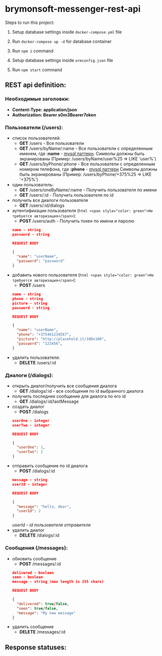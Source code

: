 # brymonsoft-messenger-rest-api

Steps to run this project:
1. Setup database settings inside `docker-compose.yml` file
2. Run `docker-compose up -d` for database container  

1. Run `npm i` command
2. Setup database settings inside `ormconfig.json` file
3. Run `npm start` command  

## REST api definition:

### Необходимые заголовки:
- **Content-Type: application/json**  
- **Authorization: Bearer s0m3Bearer7oken**

### **Пользователи (/users):**
- списоĸ пользователей:
  - **GET** /users - Все пользователи
  - **GET** /users/byName/:name - Все пользователи с определенным именем, где **:name** - [mysql паттерн](https://dev.mysql.com/doc/refman/5.7/en/pattern-matching.html). Символы должны быть экранированы (Пример: /users/byName/user%25 => LIKE 'user%')
  - **GET** /users/byPhone/:phone - Все пользователи с определенным номером телефона, где **:phone** - [mysql паттерн](https://dev.mysql.com/doc/refman/5.7/en/pattern-matching.html) Символы должны быть экранированы (Пример: /users/byPhone/+375%25 => LIKE '+375%')
- один пользователь:
  - **GET** /users/oneByName/:name - Получить пользователя по имени
  - **GET** /users/:id - Получить пользователя по id
- получить все диалоги пользователя
  - **GET** /users/:id/dialogs
- аутентификации пользователя (```html <span style="color: green">Не требуется авторизация</span>```):
  - **POST** /users/auth - Получить токен по имени и паролю  
  ```JSON
  name - string
  password - string

  REQUEST BODY

  {
    "name": "userName",
    "password": "password"
  }
  ```
- добавить нового пользователя (```html <span style="color: green">Не требуется авторизация</span>```):
  - **POST** /users  
  ```JSON
  name - string
  phone - string
  picture - string
  password - string

  REQUEST BODY

  {
    "name": "userName",
    "phone": "+375441234567",
    "picture": "http://placehold.it/100x100",
    "password": "123456",
  }
  ```
- удалить пользователя:
  - **DELETE** /users/:id

### **Диалоги (/dialogs):**
- открыть диалог/получить все сообщения диалога
  - **GET** /dialogs/:id - все сообщения по id выбранного диалога
- получить последнее сообщение для диалога по его id
  - **GET** /dialogs/:id/lastMessage
- создать диалог
  - **POST** /dialogs  
  ```JSON
  userOne - integer
  userTwo - integer

  REQUEST BODY

  {
    "userOne": 1,
    "userTwo": 2
  }
  ```
- отправить сообщение по id диалога
  - **POST** /dialogs/:id
  ```JSON
  message - string
  userId - integer

  REQUEST BODY

  {
    "message": "hello, dear",
    "userId": 2 
  }
  ```
  *userId - id пользователя отправителя*
- удалить диалог
  - **DELETE** /dialogs/:id

### **Сообщения (/messages):**
- обновить сообщение
  - **POST** /messages/:id
  ```JSON
  delivered - boolean
  seen - boolean
  message - string (max length is 255 chars)

  REQUEST BODY

  {
    "delivered": true/false,
    "seen": true/false,
    "message": "My new message"
  }
  ```
- удалить сообщение
  - **DELETE** /messages/:id

## Response statuses: